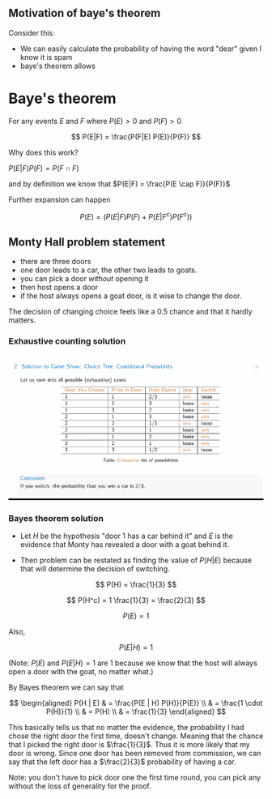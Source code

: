 ## Motivation of baye's theorem 

Consider this: 
- We can easily calculate the probability of having the word "dear" given I know it is spam
- baye's theorem allows



# Baye's theorem

For any events $E$ and $F$ where $P(E) > 0$ and $P(F)>0$

$$
P(E|F) = \frac{P(F|E) P(E)}{P(F)}
$$

Why does this work?

$P(E|F) P(F) = P(F \cap F)$

and by definition we know that $P(E|F) = \frac{P(E \cap F)}{P(F)}$


Further expansion can happen 

$$
P(E) = (P(E|F) P(F) + P(E|F^c) P(F^c))
$$



## Monty Hall problem statement 

- there are three doors
- one door leads to a car, the other two leads to goats.
- you can pick a door _without_ opening it 
- then host opens a door 
- if the host always opens a goat door, is it wise to change the door.


The decision of changing choice feels like a 0.5 chance and that it hardly matters.

### Exhaustive counting solution

![counting solution](./counting_soln.png)

### Bayes theorem solution 

- Let $H$ be the hypothesis "door 1 has a car behind it" and $E$ is the evidence that Monty has revealed a door with a goat behind it. 

- Then problem can be restated as finding the value of $P(H|E)$ because that will determine the decision of switching. 

$$
P(H) = \frac{1}{3}
$$

$$
P(H^c) = 1 \frac{1}{3} = \frac{2}{3}
$$

$$
P(E) = 1
$$

Also, 

$$
P(E | H) = 1
$$

(Note: $P(E)$ and $P(E | H) = 1$ are $1$ because we know that the host will always open a door with the goat, no matter what.)

By Bayes theorem we can say that 

$$
\begin{aligned}
    P(H | E) & = \frac{P(E | H) P(H)}{P(E)} \\
    & = \frac{1 \cdot P(H)}{1} \\
    & = P(H) \\
    & = \frac{1}{3}
\end{aligned}
$$

This basically tells us that no matter the evidence, the probability I had chose the right door the first time, doesn't change. Meaning that the chance that I picked the right door is $\frac{1}{3}$. Thus it is more likely that my door is wrong. Since one door has been removed from commission, we can say that the left door has a $\frac{2}{3}$ probability of having a car.


Note: you don't have to pick door one the first time round, you can pick any without the loss of generality for the proof.




